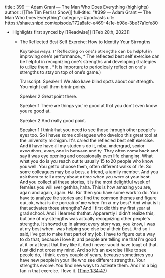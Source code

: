 title:: 399 —  Adam Grant — The Man Who Does Everything (highlights)
author:: [[The Tim Ferriss Show]]
full-title:: "\#399 —  Adam Grant — The Man Who Does Everything"
category:: #podcasts
url:: https://share.snipd.com/episode/172a8afc-e469-4e1e-b98e-3be37a1cfe80

- Highlights first synced by [[Readwise]] [[Feb 28th, 2023]]
	- The Reflected Best Self Exercise: How to Identify Your Strengths
	  
	  Key takeaways:
	  (* Reflecting on one's strengths can be helpful in improving one's performance., * The reflected best self exercise can be helpful in recognizing one's strengths and developing strategies to utilize them., * It is important to periodically reflect on one's strengths to stay on top of one's game.)
	  
	  Transcript:
	  Speaker 1
	  We also have blind spots about our strength. You might call them brintr points.
	  
	  Speaker 2
	  Great point there.
	  
	  Speaker 1
	  There are things you're good at that you don't even know you're good at.
	  
	  Speaker 2
	  And really good point.
	  
	  Speaker 1
	  I think that you need to see those through other people's eyes too. So i havee some colleagues who develop this great tool at the university michigan. It's called the reflected best self exercise. And ii have have all my students do it, mba, undergrad, senior executives, every one in between and ty. They often come back and say it was eye opening and occasionally even life changing. What what you do is you reach out to usually 15 to 20 people who know you well. You get to choose them, often different walks of life. So some colleagues may be a boss, a friend, a family member. And you ask them to tell a story about a time when you were at your best. And you collect all these stories, it is the most delightful week of females you will ever gethha, haha. This is how amazing you are, again and again, again. Ha. But then you have some work to do. You have to analyze the stories and find the common themes and figure out, ok, what is the portrait of me when i'm at my best? And what is it that activates those strengths? And i first did this my first year at grad school. And i i learned thathat. Apparently i didn't realize this, but one of my strengths was actually recognizing other people's strengths. It showed up in almost every story was, you know, i was at my best when i was helping soe else be at their best. And so i said, i've got to make that part of my job. I have to figure out a way to do that, because i love it, and people are telling me that i'm good at it, or at least that they like it. And i never would have tougt of that. I ust did not cross my mind. And so it's an exercise i like to see people do, i think, every couple of years, because sometimes you have new people in your life who see different strengths. Your strengths evolve. You find new ways to activate them. And i'm a big fan in that exercise. I love it. ([Time 1:34:47](https://share.snipd.com/snip/736498db-d3e4-459f-9845-394ca6bb7d9c))